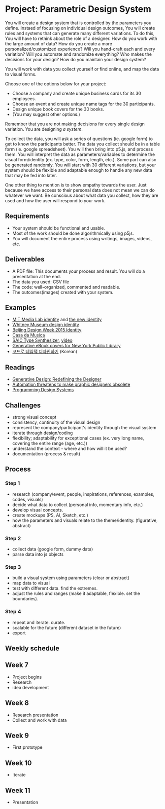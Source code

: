 # Project: Parametric Design System

You will create a design system that is controlled by the parameters you define. Instaed of focusing on individual design outcomes, You will create rules and systems that can generate many different variations. To do this, You will have to rethink about the role of a designer. How do you work with the large amount of data? How do you create a more personalized/customized experience? Will you hand-craft each and every variation? Will you automate and randomize everything? Who makes the decisions for your design? How do you maintain your design system? 

You will work with data you collect yourself or find online, and map the data to visual forms. 

Choose one of the options below for your project:
- Choose a company and create unique business cards for its 30 employees.
- Choose an event and create unique name tags for the 30 participants.
- Design unique book covers for the 30 books. 
- (You may suggest other options.)

Remember that you are not making decisions for every single design variation. You are designing *a system*.

To collect the data, you will ask a series of questions (ie. google form) to get to know the participants better. The data you collect should be in a table form (ie. google spreadsheet). You will then bring into p5.js, and process them. You will interpret the data as parameters/variables to determine the visual form/identity (ex. type, color, form, length, etc.). Some part can also be generated randomly. You will start with 30 different variations, but your system should be flexible and adaptable enough to handle any new data that may be fed into later. 

One other thing to mention is to show empathy towards the user. Just because we have access to their personal data does not mean we can do whatever we want. Be conscious about what data you collect, how they are used and how the user will respond to your work.


## Requirements
- Your system should be functional and usable.
- Most of the work should be done algorithmically using p5js.
- You will document the entire process using writings, images, videos, etc.

## Deliverables
- A PDF file: This documents your process and result. You will do a presentation at the end.
- The data you used: CSV file
- The code: well-organized, commented and readable.
- The outcomes(images) created with your system.



## Examples
- [MIT Media Lab identity](http://eroonkang.com/projects/MIT-Media-Lab-Identity/) and [the new identity](http://www.underconsideration.com/brandnew/archives/new_logo_and_identity_for_mit_media_lab_by_pentagram.php#.WJpIYBiZORs)
- [Whitney Museum design identity](http://whitney.org/NewIdentity)
- [Beijing Design Week 2015 Identity](http://lava.nl/projects/bjdw)
- [Casa da Musica](http://sagmeisterwalsh.com/work/all/casa-da-musica/)
- [SAIC Type Synthesizer](http://www.saic.edu/150/poster-generator/), [video](https://vimeo.com/138236203)
- [Generative eBook covers for New York Public Library](https://www.nypl.org/blog/2014/09/03/generative-ebook-covers)
- [코드로 네임택 디자인하기](https://brunch.co.kr/@designforhuman/26) (Korean)


## Readings
- [Generative Design: Redefining the Designer](https://www.commarts.com/columns/generative-design-redefining-the-designer)
- [Automation threatens to make graphic designers obsolete](https://eyeondesign.aiga.org/automation-threatens-to-make-graphic-designers-obsolete/)
- [Programming Design Systems](https://programmingdesignsystems.com)


## Challenges
- strong visual concept
- consistency, continuity of the visual design
- represent the company/participant's identity through the visual system
- iterate through design/coding
- flexibility; adaptability for exceptional cases (ex. very long name, covering the entire range (age, etc.))
- understand the context - where and how will it be used?
- documentation (process & result)



## Process

### Step 1
- research (company/event, people, inspirations, references, examples, codes, visuals)
- decide what data to collect (personal info, momentary info, etc.)
- develop visual concepts. 
- create mockups (PS, AI, Sketch, etc.)
- how the parameters and visuals relate to the theme/identity. (figurative, abstract)

### Step 2
- collect data (google form, dummy data)
- parse data into js objects

### Step 3
- build a visual system using parameters (clear or abstract)
- map data to visual
- test with different data. find the extremes.
- adjust the rules and ranges (make it adaptable, flexible. set the boundaries).

### Step 4
- repeat and iterate. curate.
- scalable for the future (different dataset in the future)
- export


## Weekly schedule

## Week 7
- Project begins
- Research
- idea development

## Week 8
- Research presentation
- Collect and work with data

## Week 9
- First prototype

## Week 10
- Iterate

## Week 11
- Presentation


